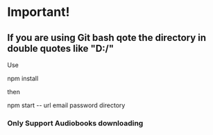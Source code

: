 # Important!

## If you are using Git bash qote the directory in double quotes like "D:/"

Use 

npm install

then

npm start -- url email password directory 

### Only Support Audiobooks downloading